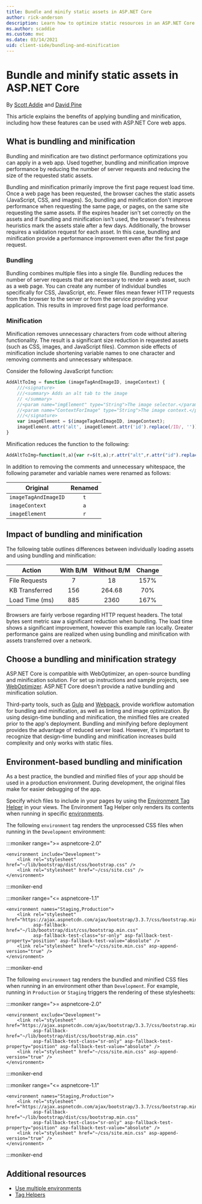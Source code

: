 ```yaml
---
title: Bundle and minify static assets in ASP.NET Core
author: rick-anderson
description: Learn how to optimize static resources in an ASP.NET Core web application by applying bundling and minification techniques.
ms.author: scaddie
ms.custom: mvc
ms.date: 03/14/2021
uid: client-side/bundling-and-minification
---
```

# Bundle and minify static assets in ASP.NET Core

By [Scott Addie](https://twitter.com/Scott_Addie) and [David Pine](https://twitter.com/davidpine7)

This article explains the benefits of applying bundling and minification, including how these features can be used with ASP.NET Core web apps.

## What is bundling and minification

Bundling and minification are two distinct performance optimizations you can apply in a web app. Used together, bundling and minification improve performance by reducing the number of server requests and reducing the size of the requested static assets.

Bundling and minification primarily improve the first page request load time. Once a web page has been requested, the browser caches the static assets (JavaScript, CSS, and images). So, bundling and minification don't improve performance when requesting the same page, or pages, on the same site requesting the same assets. If the expires header isn't set correctly on the assets and if bundling and minification isn't used, the browser's freshness heuristics mark the assets stale after a few days. Additionally, the browser requires a validation request for each asset. In this case, bundling and minification provide a performance improvement even after the first page request.

### Bundling

Bundling combines multiple files into a single file. Bundling reduces the number of server requests that are necessary to render a web asset, such as a web page. You can create any number of individual bundles specifically for CSS, JavaScript, etc. Fewer files mean fewer HTTP requests from the browser to the server or from the service providing your application. This results in improved first page load performance.

### Minification

Minification removes unnecessary characters from code without altering functionality. The result is a significant size reduction in requested assets (such as CSS, images, and JavaScript files). Common side effects of minification include shortening variable names to one character and removing comments and unnecessary whitespace.

Consider the following JavaScript function:

```javascript
AddAltToImg = function (imageTagAndImageID, imageContext) {
    ///<signature>
    ///<summary> Adds an alt tab to the image
    // </summary>
    //<param name="imgElement" type="String">The image selector.</param>
    //<param name="ContextForImage" type="String">The image context.</param>
    ///</signature>
    var imageElement = $(imageTagAndImageID, imageContext);
    imageElement.attr('alt', imageElement.attr('id').replace(/ID/, ''));
}
```

Minification reduces the function to the following:

```javascript
AddAltToImg=function(t,a){var r=$(t,a);r.attr("alt",r.attr("id").replace(/ID/,""))};
```

In addition to removing the comments and unnecessary whitespace, the following parameter and variable names were renamed as follows:

Original | Renamed
--- | :---:
`imageTagAndImageID` | `t`
`imageContext` | `a`
`imageElement` | `r`

## Impact of bundling and minification

The following table outlines differences between individually loading assets and using bundling and minification:

Action | With B/M | Without B/M | Change
--- | :---: | :---: | :---:
File Requests  | 7   | 18     | 157%
KB Transferred | 156 | 264.68 | 70%
Load Time (ms) | 885 | 2360   | 167%

Browsers are fairly verbose regarding HTTP request headers. The total bytes sent metric saw a significant reduction when bundling. The load time shows a significant improvement, however this example ran locally. Greater performance gains are realized when using bundling and minification with assets transferred over a network.

## Choose a bundling and minification strategy

ASP.NET Core is compatible with WebOptimizer, an open-source bundling and minification solution. For set up instructions and sample projects, see [WebOptimizer](https://github.com/ligershark/WebOptimizer). ASP.NET Core doesn't provide a native bundling and minification solution.

Third-party tools, such as [Gulp](https://gulpjs.com) and [Webpack](https://webpack.js.org), provide workflow automation for bundling and minification, as well as linting and image optimization. By using design-time bundling and minification, the minified files are created prior to the app's deployment. Bundling and minifying before deployment provides the advantage of reduced server load. However, it's important to recognize that design-time bundling and minification increases build complexity and only works with static files.

## Environment-based bundling and minification

As a best practice, the bundled and minified files of your app should be used in a production environment. During development, the original files make for easier debugging of the app.

Specify which files to include in your pages by using the [Environment Tag Helper](xref:mvc/views/tag-helpers/builtin-th/environment-tag-helper) in your views. The Environment Tag Helper only renders its contents when running in specific [environments](xref:fundamentals/environments).

The following `environment` tag renders the unprocessed CSS files when running in the `Development` environment:

:::moniker range=">= aspnetcore-2.0"

```cshtml
<environment include="Development">
    <link rel="stylesheet" href="~/lib/bootstrap/dist/css/bootstrap.css" />
    <link rel="stylesheet" href="~/css/site.css" />
</environment>
```

:::moniker-end

:::moniker range="<= aspnetcore-1.1"

```cshtml
<environment names="Staging,Production">
    <link rel="stylesheet" href="https://ajax.aspnetcdn.com/ajax/bootstrap/3.3.7/css/bootstrap.min.css"
          asp-fallback-href="~/lib/bootstrap/dist/css/bootstrap.min.css"
          asp-fallback-test-class="sr-only" asp-fallback-test-property="position" asp-fallback-test-value="absolute" />
    <link rel="stylesheet" href="~/css/site.min.css" asp-append-version="true" />
</environment>
```

:::moniker-end

The following `environment` tag renders the bundled and minified CSS files when running in an environment other than `Development`. For example, running in `Production` or `Staging` triggers the rendering of these stylesheets:

:::moniker range=">= aspnetcore-2.0"

```cshtml
<environment exclude="Development">
    <link rel="stylesheet" href="https://ajax.aspnetcdn.com/ajax/bootstrap/3.3.7/css/bootstrap.min.css"
          asp-fallback-href="~/lib/bootstrap/dist/css/bootstrap.min.css"
          asp-fallback-test-class="sr-only" asp-fallback-test-property="position" asp-fallback-test-value="absolute" />
    <link rel="stylesheet" href="~/css/site.min.css" asp-append-version="true" />
</environment>
```

:::moniker-end

:::moniker range="<= aspnetcore-1.1"

```cshtml
<environment names="Staging,Production">
    <link rel="stylesheet" href="https://ajax.aspnetcdn.com/ajax/bootstrap/3.3.7/css/bootstrap.min.css"
          asp-fallback-href="~/lib/bootstrap/dist/css/bootstrap.min.css"
          asp-fallback-test-class="sr-only" asp-fallback-test-property="position" asp-fallback-test-value="absolute" />
    <link rel="stylesheet" href="~/css/site.min.css" asp-append-version="true" />
</environment>
```

:::moniker-end

## Additional resources

* [Use multiple environments](xref:fundamentals/environments)
* [Tag Helpers](xref:mvc/views/tag-helpers/intro)
